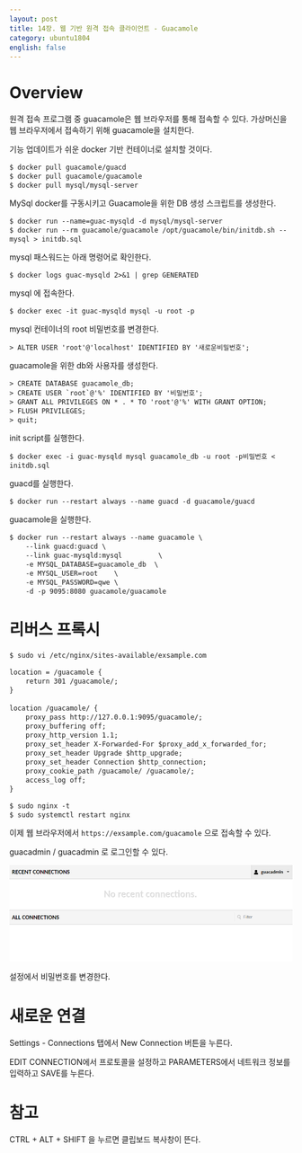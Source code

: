 ```yaml
---
layout: post
title: 14장. 웹 기반 원격 접속 클라이언트 - Guacamole
category: ubuntu1804
english: false
---
```


# Overview

원격 접속 프로그램 중 guacamole은 웹 브라우저를 통해 접속할 수 있다. 가상머신을 웹 브라우저에서 접속하기 위해 guacamole을 설치한다. 

기능 업데이트가 쉬운 docker 기반 컨테이너로 설치할 것이다.


```
$ docker pull guacamole/guacd
$ docker pull guacamole/guacamole
$ docker pull mysql/mysql-server
```

MySql docker를 구동시키고 Guacamole을 위한 DB 생성 스크립트를 생성한다.

```
$ docker run --name=guac-mysqld -d mysql/mysql-server
$ docker run --rm guacamole/guacamole /opt/guacamole/bin/initdb.sh --mysql > initdb.sql
```

mysql 패스워드는 아래 명령어로 확인한다.

```
$ docker logs guac-mysqld 2>&1 | grep GENERATED
```

mysql 에 접속한다.

```
$ docker exec -it guac-mysqld mysql -u root -p
```

mysql 컨테이너의 root 비밀번호를 변경한다.

```
> ALTER USER 'root'@'localhost' IDENTIFIED BY '새로운비밀번호';
```

guacamole을 위한 db와 사용자를 생성한다.

```
> CREATE DATABASE guacamole_db;
> CREATE USER `root`@'%' IDENTIFIED BY '비밀번호';
> GRANT ALL PRIVILEGES ON * . * TO 'root'@'%' WITH GRANT OPTION; 
> FLUSH PRIVILEGES;
> quit;
```

init script를 실행한다.

```
$ docker exec -i guac-mysqld mysql guacamole_db -u root -p비밀번호 < initdb.sql
```

guacd를 실행한다.

```
$ docker run --restart always --name guacd -d guacamole/guacd
```

guacamole을 실행한다.

```
$ docker run --restart always --name guacamole \
    --link guacd:guacd \
    --link guac-mysqld:mysql         \
    -e MYSQL_DATABASE=guacamole_db  \
    -e MYSQL_USER=root    \
    -e MYSQL_PASSWORD=qwe \
    -d -p 9095:8080 guacamole/guacamole
```

# 리버스 프록시

```
$ sudo vi /etc/nginx/sites-available/exsample.com
```

```
location = /guacamole {
    return 301 /guacamole/;
}

location /guacamole/ {
    proxy_pass http://127.0.0.1:9095/guacamole/;
    proxy_buffering off;
    proxy_http_version 1.1;
    proxy_set_header X-Forwarded-For $proxy_add_x_forwarded_for;
    proxy_set_header Upgrade $http_upgrade;
    proxy_set_header Connection $http_connection;
    proxy_cookie_path /guacamole/ /guacamole/;
    access_log off;
}
```

```
$ sudo nginx -t
$ sudo systemctl restart nginx
```

이제 웹 브라우저에서 `https://exsample.com/guacamole` 으로 접속할 수 있다.

guacadmin / guacadmin 로 로그인할 수 있다.

![logined admin account.](/images/ubuntu1804/guacamole01.png)

설정에서 비밀번호를 변경한다.

# 새로운 연결

Settings - Connections 탭에서 New Connection 버튼을 누른다.

EDIT CONNECTION에서 프로토콜을 설정하고 PARAMETERS에서 네트워크 정보를 입력하고 SAVE를 누른다.


# 참고

CTRL + ALT + SHIFT 을 누르면 클립보드 복사창이 뜬다.